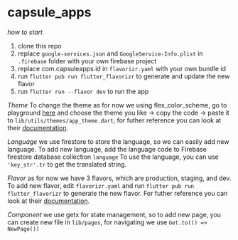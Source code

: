 # capsule_apps

*how to start*
1. clone this repo
2. replace `google-services.json` and `GoogleService-Info.plist` in `.firebase` folder with your own firebase project
3. replace com.capsuleapps.id in `flavorizr.yaml` with your own bundle id
4. run `flutter pub run flutter_flavorizr` to generate and update the new flavor
5. run `flutter run --flavor dev` to run the app

*Theme*
To change the theme as for now we using flex_color_scheme, go to playground [here](https://flexcolorscheme.com/) and choose the theme you like -> copy the code -> paste it to `lib/utils/themes/app_theme.dart`, for futher reference you can look at their [documentation](https://pub.dev/packages/flex_color_scheme).

*Language*
we use firestore to store the language, so we can easily add new language.
To add new language, add the language code to Firebase firestore database collection `language` 
To use the language, you can use `'key_str'.tr` to get the translated string.

*Flavor*
as for now we have 3 flavors, which are production, staging, and dev. To add new flavor, edit `flavorizr.yaml` and run `flutter pub run flutter_flavorizr` to generate the new flavor. For futher reference you can look at their [documentation](https://pub.dev/packages/flutter_flavorizr).

*Component*
we use getx for state management, so to add new page, you can create new file in `lib/pages`, for navigating we use `Get.to(() => NewPage())`
